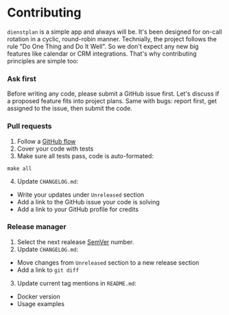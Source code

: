 # Contributing

`dienstplan` is a simple app and always will be. It's been designed
for on-call rotation in a cyclic, round-robin manner. Technially, the
project follows the rule "Do One Thing and Do It Well". So we don't
expect any new big features like calendar or CRM integrations. That's
why contributing principles are simple too:

### Ask first

Before writing any code, please submit a GitHub issue first. Let's
discuss if a proposed feature fits into project plans. Same with bugs:
report first, get assigned to the issue, then submit the code.

### Pull requests

1. Follow a [GitHub flow](https://docs.github.com/en/get-started/quickstart/github-flow)
2. Cover your code with tests
3. Make sure all tests pass, code is auto-formated:

```
make all
```

4. Update `CHANGELOG.md`:

- Write your updates under `Unreleased` section
- Add a link to the GitHub issue your code is solving
- Add a link to your GitHub profile for credits


### Release manager

1. Select the next realease [SemVer](https://semver.org/) number.
2. Update `CHANGELOG.md`:

- Move changes from `Unreleased` section to a new release section
- Add a link to `git diff`

3. Update current tag mentions in `README.md`:

- Docker version
- Usage examples

